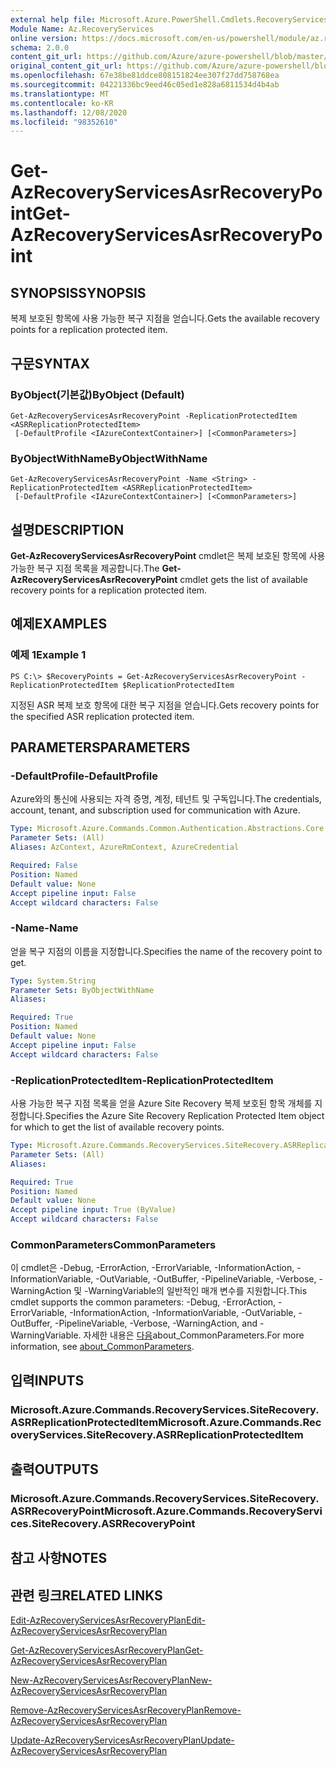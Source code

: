 ```yaml
---
external help file: Microsoft.Azure.PowerShell.Cmdlets.RecoveryServices.SiteRecovery.dll-Help.xml
Module Name: Az.RecoveryServices
online version: https://docs.microsoft.com/en-us/powershell/module/az.recoveryservices/get-azrecoveryservicesasrrecoverypoint
schema: 2.0.0
content_git_url: https://github.com/Azure/azure-powershell/blob/master/src/RecoveryServices/RecoveryServices/help/Get-AzRecoveryServicesAsrRecoveryPoint.md
original_content_git_url: https://github.com/Azure/azure-powershell/blob/master/src/RecoveryServices/RecoveryServices/help/Get-AzRecoveryServicesAsrRecoveryPoint.md
ms.openlocfilehash: 67e38be81ddce808151824ee307f27dd758768ea
ms.sourcegitcommit: 04221336bc9eed46c05ed1e828a6811534d4b4ab
ms.translationtype: MT
ms.contentlocale: ko-KR
ms.lasthandoff: 12/08/2020
ms.locfileid: "98352610"
---
```

# <span data-ttu-id="405fc-101">Get-AzRecoveryServicesAsrRecoveryPoint</span><span class="sxs-lookup"><span data-stu-id="405fc-101">Get-AzRecoveryServicesAsrRecoveryPoint</span></span>

## <span data-ttu-id="405fc-102">SYNOPSIS</span><span class="sxs-lookup"><span data-stu-id="405fc-102">SYNOPSIS</span></span>
<span data-ttu-id="405fc-103">복제 보호된 항목에 사용 가능한 복구 지점을 얻습니다.</span><span class="sxs-lookup"><span data-stu-id="405fc-103">Gets the available recovery points for a replication protected item.</span></span>

## <span data-ttu-id="405fc-104">구문</span><span class="sxs-lookup"><span data-stu-id="405fc-104">SYNTAX</span></span>

### <span data-ttu-id="405fc-105">ByObject(기본값)</span><span class="sxs-lookup"><span data-stu-id="405fc-105">ByObject (Default)</span></span>
```
Get-AzRecoveryServicesAsrRecoveryPoint -ReplicationProtectedItem <ASRReplicationProtectedItem>
 [-DefaultProfile <IAzureContextContainer>] [<CommonParameters>]
```

### <span data-ttu-id="405fc-106">ByObjectWithName</span><span class="sxs-lookup"><span data-stu-id="405fc-106">ByObjectWithName</span></span>
```
Get-AzRecoveryServicesAsrRecoveryPoint -Name <String> -ReplicationProtectedItem <ASRReplicationProtectedItem>
 [-DefaultProfile <IAzureContextContainer>] [<CommonParameters>]
```

## <span data-ttu-id="405fc-107">설명</span><span class="sxs-lookup"><span data-stu-id="405fc-107">DESCRIPTION</span></span>
<span data-ttu-id="405fc-108">**Get-AzRecoveryServicesAsrRecoveryPoint** cmdlet은 복제 보호된 항목에 사용 가능한 복구 지점 목록을 제공합니다.</span><span class="sxs-lookup"><span data-stu-id="405fc-108">The **Get-AzRecoveryServicesAsrRecoveryPoint** cmdlet gets the list of available recovery points for a replication protected item.</span></span>

## <span data-ttu-id="405fc-109">예제</span><span class="sxs-lookup"><span data-stu-id="405fc-109">EXAMPLES</span></span>

### <span data-ttu-id="405fc-110">예제 1</span><span class="sxs-lookup"><span data-stu-id="405fc-110">Example 1</span></span>
```
PS C:\> $RecoveryPoints = Get-AzRecoveryServicesAsrRecoveryPoint -ReplicationProtectedItem $ReplicationProtectedItem
```

<span data-ttu-id="405fc-111">지정된 ASR 복제 보호 항목에 대한 복구 지점을 얻습니다.</span><span class="sxs-lookup"><span data-stu-id="405fc-111">Gets recovery points for the specified ASR replication protected item.</span></span>

## <span data-ttu-id="405fc-112">PARAMETERS</span><span class="sxs-lookup"><span data-stu-id="405fc-112">PARAMETERS</span></span>

### <span data-ttu-id="405fc-113">-DefaultProfile</span><span class="sxs-lookup"><span data-stu-id="405fc-113">-DefaultProfile</span></span>
<span data-ttu-id="405fc-114">Azure와의 통신에 사용되는 자격 증명, 계정, 테넌트 및 구독입니다.</span><span class="sxs-lookup"><span data-stu-id="405fc-114">The credentials, account, tenant, and subscription used for communication with Azure.</span></span>


```yaml
Type: Microsoft.Azure.Commands.Common.Authentication.Abstractions.Core.IAzureContextContainer
Parameter Sets: (All)
Aliases: AzContext, AzureRmContext, AzureCredential

Required: False
Position: Named
Default value: None
Accept pipeline input: False
Accept wildcard characters: False
```

### <span data-ttu-id="405fc-115">-Name</span><span class="sxs-lookup"><span data-stu-id="405fc-115">-Name</span></span>
<span data-ttu-id="405fc-116">얻을 복구 지점의 이름을 지정합니다.</span><span class="sxs-lookup"><span data-stu-id="405fc-116">Specifies the name of the recovery point to get.</span></span>

```yaml
Type: System.String
Parameter Sets: ByObjectWithName
Aliases:

Required: True
Position: Named
Default value: None
Accept pipeline input: False
Accept wildcard characters: False
```

### <span data-ttu-id="405fc-117">-ReplicationProtectedItem</span><span class="sxs-lookup"><span data-stu-id="405fc-117">-ReplicationProtectedItem</span></span>
<span data-ttu-id="405fc-118">사용 가능한 복구 지점 목록을 얻을 Azure Site Recovery 복제 보호된 항목 개체를 지정합니다.</span><span class="sxs-lookup"><span data-stu-id="405fc-118">Specifies the Azure Site Recovery Replication Protected Item object for which to get the list of available recovery points.</span></span>

```yaml
Type: Microsoft.Azure.Commands.RecoveryServices.SiteRecovery.ASRReplicationProtectedItem
Parameter Sets: (All)
Aliases:

Required: True
Position: Named
Default value: None
Accept pipeline input: True (ByValue)
Accept wildcard characters: False
```

### <span data-ttu-id="405fc-119">CommonParameters</span><span class="sxs-lookup"><span data-stu-id="405fc-119">CommonParameters</span></span>
<span data-ttu-id="405fc-120">이 cmdlet은 -Debug, -ErrorAction, -ErrorVariable, -InformationAction, -InformationVariable, -OutVariable, -OutBuffer, -PipelineVariable, -Verbose, -WarningAction 및 -WarningVariable의 일반적인 매개 변수를 지원합니다.</span><span class="sxs-lookup"><span data-stu-id="405fc-120">This cmdlet supports the common parameters: -Debug, -ErrorAction, -ErrorVariable, -InformationAction, -InformationVariable, -OutVariable, -OutBuffer, -PipelineVariable, -Verbose, -WarningAction, and -WarningVariable.</span></span> <span data-ttu-id="405fc-121">자세한 내용은 [다음](http://go.microsoft.com/fwlink/?LinkID=113216)about_CommonParameters.</span><span class="sxs-lookup"><span data-stu-id="405fc-121">For more information, see [about_CommonParameters](http://go.microsoft.com/fwlink/?LinkID=113216).</span></span>

## <span data-ttu-id="405fc-122">입력</span><span class="sxs-lookup"><span data-stu-id="405fc-122">INPUTS</span></span>

### <span data-ttu-id="405fc-123">Microsoft.Azure.Commands.RecoveryServices.SiteRecovery.ASRReplicationProtectedItem</span><span class="sxs-lookup"><span data-stu-id="405fc-123">Microsoft.Azure.Commands.RecoveryServices.SiteRecovery.ASRReplicationProtectedItem</span></span>

## <span data-ttu-id="405fc-124">출력</span><span class="sxs-lookup"><span data-stu-id="405fc-124">OUTPUTS</span></span>

### <span data-ttu-id="405fc-125">Microsoft.Azure.Commands.RecoveryServices.SiteRecovery.ASRRecoveryPoint</span><span class="sxs-lookup"><span data-stu-id="405fc-125">Microsoft.Azure.Commands.RecoveryServices.SiteRecovery.ASRRecoveryPoint</span></span>

## <span data-ttu-id="405fc-126">참고 사항</span><span class="sxs-lookup"><span data-stu-id="405fc-126">NOTES</span></span>

## <span data-ttu-id="405fc-127">관련 링크</span><span class="sxs-lookup"><span data-stu-id="405fc-127">RELATED LINKS</span></span>

[<span data-ttu-id="405fc-128">Edit-AzRecoveryServicesAsrRecoveryPlan</span><span class="sxs-lookup"><span data-stu-id="405fc-128">Edit-AzRecoveryServicesAsrRecoveryPlan</span></span>](./Edit-AzRecoveryServicesAsrRecoveryPlan.md)

[<span data-ttu-id="405fc-129">Get-AzRecoveryServicesAsrRecoveryPlan</span><span class="sxs-lookup"><span data-stu-id="405fc-129">Get-AzRecoveryServicesAsrRecoveryPlan</span></span>](./Get-AzRecoveryServicesAsrRecoveryPlan.md)

[<span data-ttu-id="405fc-130">New-AzRecoveryServicesAsrRecoveryPlan</span><span class="sxs-lookup"><span data-stu-id="405fc-130">New-AzRecoveryServicesAsrRecoveryPlan</span></span>](./New-AzRecoveryServicesAsrRecoveryPlan.md)

[<span data-ttu-id="405fc-131">Remove-AzRecoveryServicesAsrRecoveryPlan</span><span class="sxs-lookup"><span data-stu-id="405fc-131">Remove-AzRecoveryServicesAsrRecoveryPlan</span></span>](./Remove-AzRecoveryServicesAsrRecoveryPlan.md)

[<span data-ttu-id="405fc-132">Update-AzRecoveryServicesAsrRecoveryPlan</span><span class="sxs-lookup"><span data-stu-id="405fc-132">Update-AzRecoveryServicesAsrRecoveryPlan</span></span>](./Update-AzRecoveryServicesAsrRecoveryPlan.md)
